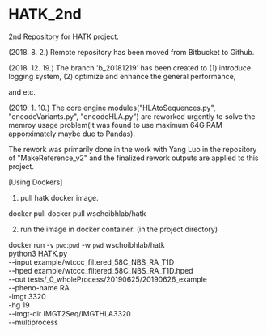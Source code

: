 # HATK_2nd

2nd Repository for HATK project.

(2018. 8. 2.)
Remote repository has been moved from Bitbucket to Github.


(2018. 12. 19.)
The branch 'b_20181219' has been created to
	(1) introduce logging system,
	(2) optimize and enhance the general performance,

and etc. 


(2019. 1. 10.)
The core engine modules("HLAtoSequences.py", "encodeVariants.py", "encodeHLA.py") are reworked urgently to solve the memroy usage problem(It was found to use maximum 64G RAM apporximately maybe due to Pandas).

The rework was primarily done in the work with Yang Luo in the repository of "MakeReference_v2" and the finalized rework outputs are applied to this project.


[Using Dockers]

1. pull hatk docker image.

docker pull docker pull wschoibhlab/hatk


2. run the image in docker container. (in the project directory)

docker run -v `pwd`:`pwd` -w `pwd` wschoibhlab/hatk \
    python3 HATK.py \
    --input example/wtccc_filtered_58C_NBS_RA_T1D \
    --hped example/wtccc_filtered_58C_NBS_RA_T1D.hped \
    --out tests/_0_wholeProcess/20190625/20190626_example \
    --pheno-name RA \
    -imgt 3320 \
    -hg 19 \
    --imgt-dir IMGT2Seq/IMGTHLA3320 \
    --multiprocess


